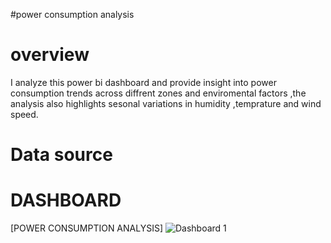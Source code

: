 #power consumption analysis 
# overview 
I analyze this power bi dashboard and provide insight into power consumption trends across diffrent zones and enviromental factors ,the analysis also highlights sesonal variations in humidity ,temprature and wind speed.

# Data source 

# DASHBOARD 
[POWER CONSUMPTION ANALYSIS] 
![Dashboard 1](https://github.com/user-attachments/assets/78cf987c-1370-4cc9-a6da-381df443f201)
